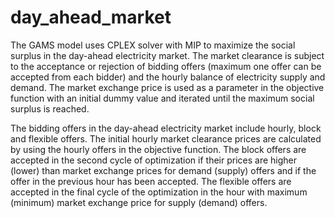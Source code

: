# day_ahead_market 
The GAMS model uses CPLEX solver with MIP to maximize the social surplus in the day-ahead electricity market. The market clearance is subject to the acceptance or rejection of bidding offers (maximum one offer can be accepted from each bidder) and the hourly balance of electricity supply and demand. The market exchange price is used as a parameter in the objective function with an initial dummy value
and iterated until the maximum social surplus is reached.

The bidding offers in the day-ahead electricity market include hourly, block and flexible offers. The initial hourly market clearance prices are calculated by using the hourly offers in the objective function. The block
offers are accepted in the second cycle of optimization if their prices are higher (lower) than market exchange prices for demand (supply) offers and if the offer in the previous hour has been accepted. The flexible offers are accepted in the final cycle of the optimization in the hour with maximum (minimum) market exchange price for supply (demand) offers.

